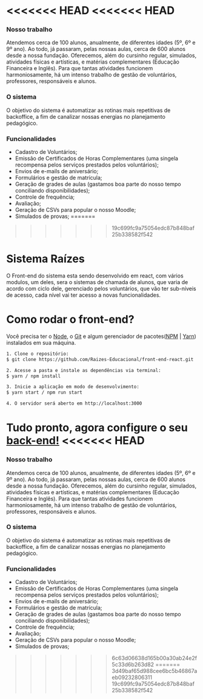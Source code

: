 <<<<<<< HEAD
<<<<<<< HEAD
=======
### Nosso trabalho

Atendemos cerca de 100 alunos, anualmente, de diferentes idades (5º, 6º e 9º ano). Ao todo, já passaram, pelas nossas aulas, cerca de 600 alunos desde a nossa fundação. Oferecemos, além do cursinho regular, simulados, atividades físicas e artísticas, e matérias complementares (Educação Financeira e Inglês). Para que tantas atividades funcionem harmoniosamente, há um intenso trabalho de gestão de voluntários, professores, responsáveis e alunos.

### O sistema

O objetivo do sistema é automatizar as rotinas mais repetitivas de backoffice, a fim de canalizar nossas energias no planejamento pedagógico.

### Funcionalidades

* Cadastro de Voluntários;
* Emissão de Certificados de Horas Complementares (uma singela recompensa pelos serviços prestados pelos voluntários);
* Envios de e-mails de aniversário;
* Formulários e gestão de matrícula;
* Geração de grades de aulas (gastamos boa parte do nosso tempo conciliando disponibilidades);
* Controle de frequência;
* Avaliação;
* Geração de CSVs para popular o nosso Moodle;
* Simulados de provas;
=======
>>>>>>> 19c699fc9a75054edc87b848baf25b338582f542
# Sistema Raízes

O Front-end do sistema esta sendo desenvolvido em react, com vários modulos, um deles, sera o sistemas de chamada de alunos, que varia de acordo com ciclo dele, gerenciado pelos voluntários, que vão ter sub-níveis de acesso, cada nível vai ter acesso a novas funcionalidades.

# Como rodar o front-end?

Você precisa ter o [Node](https://nodejs.org/en/), o [Git](https://git-scm.com/) e algum gerenciador de pacotes([NPM](https://docs.npmjs.com/downloading-and-installing-node-js-and-npm/) | [Yarn](https://classic.yarnpkg.com/lang/en/docs/install)) instalados em sua máquina.

```bash
1. Clone o repositório:
$ git clone https://github.com/Raizes-Educacional/front-end-react.git

2. Acesse a pasta e instale as dependências via terminal:
$ yarn / npm install

3. Inicie a aplicação em modo de desenvolvimento:
$ yarn start / npm run start

4. O servidor será aberto em http://localhost:3000
```

Tudo pronto, agora configure o seu [back-end!](https://github.com/Raizes-Educacional/back-end)
<<<<<<< HEAD
=======
### Nosso trabalho

Atendemos cerca de 100 alunos, anualmente, de diferentes idades (5º, 6º e 9º ano). Ao todo, já passaram, pelas nossas aulas, cerca de 600 alunos desde a nossa fundação. Oferecemos, além do cursinho regular, simulados, atividades físicas e artísticas, e matérias complementares (Educação Financeira e Inglês). Para que tantas atividades funcionem harmoniosamente, há um intenso trabalho de gestão de voluntários, professores, responsáveis e alunos.

### O sistema

O objetivo do sistema é automatizar as rotinas mais repetitivas de backoffice, a fim de canalizar nossas energias no planejamento pedagógico.

### Funcionalidades

* Cadastro de Voluntários;
* Emissão de Certificados de Horas Complementares (uma singela recompensa pelos serviços prestados pelos voluntários);
* Envios de e-mails de aniversário;
* Formulários e gestão de matrícula;
* Geração de grades de aulas (gastamos boa parte do nosso tempo conciliando disponibilidades);
* Controle de frequência;
* Avaliação;
* Geração de CSVs para popular o nosso Moodle;
* Simulados de provas;
>>>>>>> 6c63d06638d165b00a30ab24e2f5c33d6b263d82
=======
>>>>>>> 3d49baf65d988cee6bc5b46867aeb09232806311
>>>>>>> 19c699fc9a75054edc87b848baf25b338582f542
